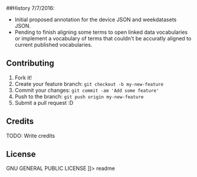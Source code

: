 <snippet>
  <content><![CDATA[
# ${1:LivingLab Sensor Network JSON-LD Annotation}
Semantic annotation process for the JSON collections generated from the LivingLab Sensor Network

##History
7/7/2016: 
+ Initial proposed annotation for the device JSON and weekdatasets JSON.
+ Pending to finish aligning some terms to open linked data vocabularies or implement a vocabulary of terms that couldn't be accuratly aligned to current published vocabularies.

## Contributing
1. Fork it!
2. Create your feature branch: `git checkout -b my-new-feature`
3. Commit your changes: `git commit -am 'Add some feature'`
4. Push to the branch: `git push origin my-new-feature`
5. Submit a pull request :D

## Credits
TODO: Write credits

## License
  GNU GENERAL PUBLIC LICENSE
]]></content>
  <tabTrigger>readme</tabTrigger>
</snippet>